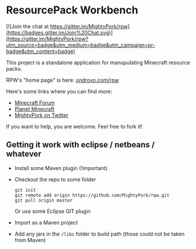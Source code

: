 # ResourcePack Workbench

[![Join the chat at https://gitter.im/MightyPork/rpw](https://badges.gitter.im/Join%20Chat.svg)](https://gitter.im/MightyPork/rpw?utm_source=badge&utm_medium=badge&utm_campaign=pr-badge&utm_content=badge)

This project is a standalone application for manupulating Minecraft resource packs.

RPW's "home page" is here: [ondrovo.com/rpw](http://www.ondrovo.com/20130927-rpw)

Here's some links where you can find more:

- [Minecraft Forum](http://www.minecraftforum.net/topic/1897669-tool-resourcepack-workbench-v1-the-ultimate-composition-tool/)
- [Planet Minecraft](http://www.planetminecraft.com/mod/tool-resourcepack-workbench---the-ultimate-pack-creator/)
- [MightyPork on Twitter](https://twitter.com/MightyPork)


If you want to help, you are welcome. Feel free to fork it!


## Getting it work with eclipse / netbeans / whatever

* Install some Maven plugin (!important)
* Checkout the repo to some folder

   ```
   git init
   git remote add origin https://github.com/MightyPork/rpw.git
   git pull origin master
   ```
  Or use some Eclipse GIT plugin

* Import as a Maven project
* Add any jars in the `/libs` folder to build path (those could not be taken from Maven)


